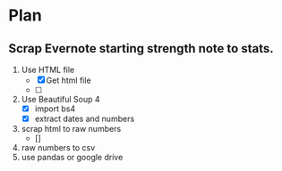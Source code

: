 # Plan

## Scrap Evernote starting strength note to stats.    

1. Use HTML file
    - [x] Get html file
    - [ ]
2. Use Beautiful Soup 4
    - [x] import bs4
    - [x] extract dates and numbers

3. scrap html to raw numbers
    - []
4.  raw numbers to csv
5. use pandas or google drive
